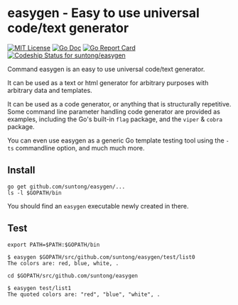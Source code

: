 
# easygen - Easy to use universal code/text generator

[![MIT License](http://img.shields.io/badge/License-MIT-blue.svg)](LICENSE)
[![Go Doc](https://img.shields.io/badge/godoc-reference-4b68a3.svg)](https://godoc.org/github.com/suntong/easygen)
[![Go Report Card](https://goreportcard.com/badge/github.com/suntong/easygen)](https://goreportcard.com/report/github.com/suntong/easygen)
[ ![Codeship Status for suntong/easygen](https://codeship.com/projects/4f9d9b30-b8ad-0133-b733-0e8881fc1b37/status?branch=master)](https://codeship.com/projects/135255)

Command easygen is an easy to use universal code/text generator.

It can be used as a text or html generator for arbitrary purposes with arbitrary data and templates.

It can be used as a code generator, or anything that is structurally repetitive. Some command line parameter handling code generator are provided as examples, including the Go's built-in `flag` package, and the `viper` & `cobra` package.

You can even use easygen as a generic Go template testing tool using the `-ts` commandline option, and much much more.

## Install

	go get github.com/suntong/easygen/...
	ls -l $GOPATH/bin

You should find an `easygen` executable newly created in there. 

## Test

	export PATH=$PATH:$GOPATH/bin

	$ easygen $GOPATH/src/github.com/suntong/easygen/test/list0
	The colors are: red, blue, white, .

	cd $GOPATH/src/github.com/suntong/easygen

	$ easygen test/list1 
	The quoted colors are: "red", "blue", "white", .

	$ easygen -tf test/listfunc1 test/list0
	red, blue, white.


And also check out the provided [more examples](https://godoc.org/github.com/suntong/easygen#pkg-examples) in the [![Go Doc](https://img.shields.io/badge/godoc-reference-4b68a3.svg)](https://godoc.org/github.com/suntong/easygen) document.

## Help

```
$ easygen

Usage:
 easygen [flags] YamlFileName

Flags:

  -debug level
        debugging level
  -et extension
        extension of template file (default ".tmpl")
  -ey extension
        extension of yaml file (default ".yaml")
  -html
        treat the template file as html instead of text
  -rf string
        replace from, the from string used for the replace function
  -rt string
        replace to, the to string used for the replace function
  -tf name
        .tmpl template file name (default: same as .yaml file)
  -ts string
        template string (in text)

YamlFileName: The name for the .yaml data and .tmpl template file
        Only the name part, without extension. Can include the path as well.

```

## Details

- [Introduction to easygen and its philosophy ](https://suntong.github.io/blogs/2016/01/01/easygen---easy-to-use-universal-code/text-generator)
- [Easygen is now coding itself ](https://sfxpt.wordpress.com/2015/07/04/easygen-is-now-coding-itself/)
- [Showcasing the power of easygen with ffcvt ](https://sfxpt.wordpress.com/2015/08/02/showcasing-the-power-of-easygen-with-ffcvt/)
- [Easygen for HTML mock-up ](https://sfxpt.wordpress.com/2015/07/10/easygen-for-mock-up/)
- [Moving beyond code-gen and mock-up, using easygen in real life creating GPT partitions](https://suntong.github.io/blogs/2015/12/26/creating-gpt-partitions-easily-on-the-command-line)

<a name="clfhcag" />
## Command line flag handling code auto-generation
[ ](https://suntong.github.io/blogs/)

As explained above, one practical use of `easygen` is to auto-generating Go code for command line parameter handling, for both [`viper` and `cobra`](https://github.com/suntong/blog/blob/master/GoOptP7-easygen.md), and Go's [built-in `flag` package](https://sfxpt.wordpress.com/2015/07/04/easygen-is-now-coding-itself/).

Currently, `easygen`'s command line parameter handling is built on top of Go's built-in `flag` package, and the handling code is entirely generated by `easygen` itself. Thus, showing how `easygen` is handling the command line parameters itself also means showing what functionality the auto-generated command line parameter handling code can do for you. 

Currently, there are three tiers program parameters can be given:

0. Default values defined within the program, so that program parameters can have meaningful defaults to start with
0. Values defined in environment variables
0. Values passed from command line 

The latter will have higher priority and will override values defined formerly. I.e., the values from command line will override that in environment variables, which in turn override program defaults.

We will use the `-ts`, template string, as an example to illustrate. The program defaults is empty, which means using the `.tmpl` template file the same as the `.yaml` data file. We will override that first by environment variable, then from command line, illustrated in next section.

## Testing the templates on the fly


    echo 'Name: some-init-method' > /tmp/var.yaml

    $ EASYGEN_TS='{{.Name}}' easygen /tmp/var
    some-init-method

I.e., with the environment variable `EASYGEN_TS`, the `.tmpl` template file is not used.

	$ EASYGEN_TS='{{.Name}}' easygen -ts '{{ck2uc .Name}}' /tmp/var
	SomeInitMethod

I.e., command line value takes the highest priority, even overriding the environment variable `EASYGEN_TS`'s value.

As such, if you have a different naming convention than using `.tmpl` for template file and `.yaml` for data file, you can  override them in environment variables, `EASYGEN_ET` and `EASYGEN_EY`, so that you don't need to use `-et` and/or `-ey` to override them from command line each time. 

	echo 'Name: myConstantVariable' > /tmp/var.yml

	$ EASYGEN_EY=.yml easygen -ts '{{clc2ss .Name}}' /tmp/var
	MY_CONSTANT_VARIABLE


<a name="tips" />
## Tips
[ ](https://suntong.github.io/blogs/)

You can use `easygen` as an generic Go template testing tool with the `-ts` commandline option. For example,

```bash
echo "Age: 16" > /tmp/age.yaml

$ easygen -ts "{{.Age}}" /tmp/age
16

$ easygen -ts '{{printf "%x" .Age}}' /tmp/age
10

echo '{FirstName: John, LastName: Doe}' > /tmp/name.yaml

$ easygen -ts '{{.FirstName}}'\''s full name is {{printf "%s%s" .FirstName .LastName | len}} letters long.' /tmp/name
John's full name is 7 letters long.

$ easygen -ts "{{.FirstName}} {{ck2ss .LastName}}'s full name is "'{{len (printf "%s%s" .FirstName .LastName)}} letters long.' /tmp/name
John DOE's full name is 7 letters long.

echo 'Name: some-init-method' > /tmp/var.yaml

$ easygen -ts '{{.Name}} {{6 | minus1}} {{minus1 6}} {{ck2lc .Name}} {{ck2uc .Name}}' /tmp/var
some-init-method 5 5 someInitMethod SomeInitMethod

```

## Author(s)

Tong SUN

![suntong from cpan.org](https://img.shields.io/badge/suntong-%40cpan.org-lightgrey.svg "suntong from cpan.org")

All patches welcome. 
